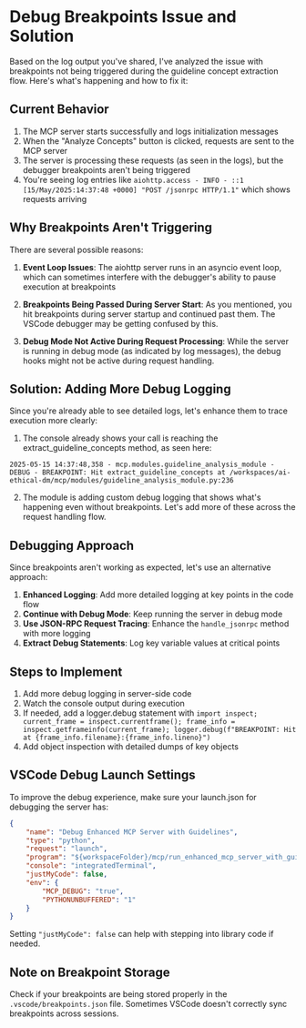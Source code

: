 # Debug Breakpoints Issue and Solution

Based on the log output you've shared, I've analyzed the issue with breakpoints not being triggered during the guideline concept extraction flow. Here's what's happening and how to fix it:

## Current Behavior

1. The MCP server starts successfully and logs initialization messages
2. When the "Analyze Concepts" button is clicked, requests are sent to the MCP server
3. The server is processing these requests (as seen in the logs), but the debugger breakpoints aren't being triggered
4. You're seeing log entries like `aiohttp.access - INFO - ::1 [15/May/2025:14:37:48 +0000] "POST /jsonrpc HTTP/1.1"` which shows requests arriving

## Why Breakpoints Aren't Triggering

There are several possible reasons:

1. **Event Loop Issues**: The aiohttp server runs in an asyncio event loop, which can sometimes interfere with the debugger's ability to pause execution at breakpoints

2. **Breakpoints Being Passed During Server Start**: As you mentioned, you hit breakpoints during server startup and continued past them. The VSCode debugger may be getting confused by this.

3. **Debug Mode Not Active During Request Processing**: While the server is running in debug mode (as indicated by log messages), the debug hooks might not be active during request handling.

## Solution: Adding More Debug Logging

Since you're already able to see detailed logs, let's enhance them to trace execution more clearly:

1. The console already shows your call is reaching the extract_guideline_concepts method, as seen here:
```
2025-05-15 14:37:48,358 - mcp.modules.guideline_analysis_module - DEBUG - BREAKPOINT: Hit extract_guideline_concepts at /workspaces/ai-ethical-dm/mcp/modules/guideline_analysis_module.py:236
```

2. The module is adding custom debug logging that shows what's happening even without breakpoints. Let's add more of these across the request handling flow.

## Debugging Approach

Since breakpoints aren't working as expected, let's use an alternative approach:

1. **Enhanced Logging**: Add more detailed logging at key points in the code flow
2. **Continue with Debug Mode**: Keep running the server in debug mode
3. **Use JSON-RPC Request Tracing**: Enhance the `handle_jsonrpc` method with more logging
4. **Extract Debug Statements**: Log key variable values at critical points

## Steps to Implement

1. Add more debug logging in server-side code
2. Watch the console output during execution
3. If needed, add a logger.debug statement with `import inspect; current_frame = inspect.currentframe(); frame_info = inspect.getframeinfo(current_frame); logger.debug(f"BREAKPOINT: Hit at {frame_info.filename}:{frame_info.lineno}")`
4. Add object inspection with detailed dumps of key objects

## VSCode Debug Launch Settings

To improve the debug experience, make sure your launch.json for debugging the server has:

```json
{
    "name": "Debug Enhanced MCP Server with Guidelines",
    "type": "python",
    "request": "launch",
    "program": "${workspaceFolder}/mcp/run_enhanced_mcp_server_with_guidelines.py",
    "console": "integratedTerminal",
    "justMyCode": false,
    "env": {
        "MCP_DEBUG": "true",
        "PYTHONUNBUFFERED": "1"
    }
}
```

Setting `"justMyCode": false` can help with stepping into library code if needed.

## Note on Breakpoint Storage

Check if your breakpoints are being stored properly in the `.vscode/breakpoints.json` file. Sometimes VSCode doesn't correctly sync breakpoints across sessions.
